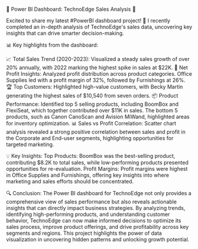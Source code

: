 🌟 Power BI Dashboard: TechnoEdge Sales Analysis 🌟

Excited to share my latest #PowerBI dashboard project! 🚀 I recently completed an in-depth analysis of TechnoEdge's sales data, uncovering key insights that can drive smarter decision-making.

📊 Key highlights from the dashboard:

📈 Total Sales Trend (2020-2023): Visualized a steady sales growth of over 20% annually, with 2022 marking the highest spike in sales at $22K.
💸 Net Profit Insights: Analyzed profit distribution across product categories. Office Supplies led with a profit margin of 32%, followed by Furnishings at 26%.
🏆 Top Customers: Highlighted high-value customers, with Becky Martin generating the highest sales of $10,540 from seven orders.
📦 Product Performance: Identified top 5 selling products, including BoomBox and FlexiSeat, which together contributed over $11K in sales. The bottom 5 products, such as Canon CanoScan and Avision MiWand, highlighted areas for inventory optimization.
📊 Sales vs Profit Correlation: Scatter chart analysis revealed a strong positive correlation between sales and profit in the Corporate and End-user segments, highlighting opportunities for targeted marketing.

💡 Key Insights:
Top Products: BoomBox was the best-selling product, contributing $8.2K to total sales, while low-performing products presented opportunities for re-evaluation.
Profit Margins: Profit margins were highest in Office Supplies and Furnishings, offering key insights into where marketing and sales efforts should be concentrated.

🔍 Conclusion:
The Power BI dashboard for TechnoEdge not only provides a comprehensive view of sales performance but also reveals actionable insights that can directly impact business strategies. By analyzing trends, identifying high-performing products, and understanding customer behavior, TechnoEdge can now make informed decisions to optimize its sales process, improve product offerings, and drive profitability across key segments and regions. This project highlights the power of data visualization in uncovering hidden patterns and unlocking growth potential.

